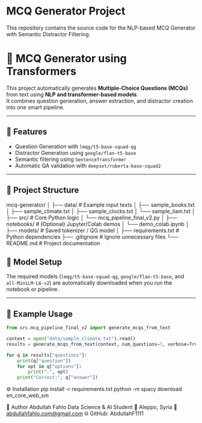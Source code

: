 # MCQ Generator Project
This repository contains the source code for the NLP-based MCQ Generator with Semantic Distractor Filtering.
# 🧠 MCQ Generator using Transformers

This project automatically generates **Multiple-Choice Questions (MCQs)** from text using **NLP and transformer-based models**.  
It combines question generation, answer extraction, and distractor creation into one smart pipeline.

---

## 🚀 Features
- Question Generation with `lmqg/t5-base-squad-qg`
- Distractor Generation using `google/flan-t5-base`
- Semantic filtering using `SentenceTransformer`
- Automatic QA validation with `deepset/roberta-base-squad2`

---

## 📁 Project Structure
mcq-generator/
│
├── data/ # Example input texts
│ ├── sample_books.txt
│ ├── sample_climate.txt
│ ├── sample_clocks.txt
│ └── sample_liam.txt
│
├── src/ # Core Python logic
│ └── mcq_pipeline_final_v2.py
│
├── notebooks/ # (Optional) Jupyter/Colab demos
│ └── demo_colab.ipynb
│
├── models/ # Saved tokenizer / QG model
│
├── requirements.txt # Python dependencies
├── .gitignore # Ignore unnecessary files
└── README.md # Project documentation

## 🧠 Model Setup
The required models (`lmqg/t5-base-squad-qg`, `google/flan-t5-base`, and `all-MiniLM-L6-v2`)
are automatically downloaded when you run the notebook or pipeline.

---

## 🧩 Example Usage
```python
from src.mcq_pipeline_final_v2 import generate_mcqs_from_text

context = open("data/sample_climate.txt").read()
results = generate_mcqs_from_text(context, num_questions=3, verbose=True)

for q in results["questions"]:
    print(q["question"])
    for opt in q["options"]:
        print("-", opt)
    print("Correct:", q["answer"])
```

⚙️ Installation
pip install -r requirements.txt
python -m spacy download en_core_web_sm

🧠 Author
Abdullah Fahlo
Data Science & AI Student
📍 Aleppo, Syria
📧 abdullahfahlo.com@gmail.com
🌐 GitHub: AbdullahF1111
